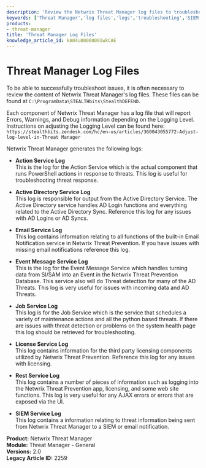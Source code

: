 ```yaml
---
description: 'Review the Netwrix Threat Manager log files to troubleshoot issues. This article lists each log file, its location, and what information it contains.'
keywords: ['Threat Manager','log files','logs','troubleshooting','SIEM','Active Directory','email notifications','Job Service','License Service']
products:
- threat-manager
title: 'Threat Manager Log Files'
knowledge_article_id: kA04u0000000IwkCAE
---
```


# Threat Manager Log Files

To be able to successfully troubleshoot issues, it is often necessary to review the content of Netwrix Threat Manager's log files. These files can be found at `C:\ProgramData\STEALTHbits\StealthDEFEND`.

Each component of Netwrix Threat Manager has a log file that will report Errors, Warnings, and Debug information depending on the Logging Level. Instructions on adjusting the Logging Level can be found here: `https://stealthbits.zendesk.com/hc/en-us/articles/360043055772-Adjust-log-level-in-Threat Manager`

Netwrix Threat Manager generates the following logs:

- **Action Service Log**  
  This is the log for the Action Service which is the actual component that runs PowerShell actions in response to threats. This log is useful for troubleshooting threat response.

- **Active Directory Service Log**  
  This log is responsible for output from the Active Directory Service. The Active Directory service handles AD Login functions and everything related to the Active Directory Sync. Reference this log for any issues with AD Logins or AD Syncs.

- **Email Service Log**  
  This log contains information relating to all functions of the built-in Email Notification service in Netwrix Threat Prevention. If you have issues with missing email notifications reference this log.

- **Event Message Service Log**  
  This is the log for the Event Message Service which handles turning data from SI/SAM into an Event in the Netwrix Threat Prevention Database. This service also will do Threat detection for many of the AD Threats. This log is very useful for issues with incoming data and AD Threats.

- **Job Service Log**  
  This log is for the Job Service which is the service that schedules a variety of maintenance actions and all the python based threats. If there are issues with threat detection or problems on the system health page this log should be retrieved for troubleshooting.

- **License Service Log**  
  This log contains information for the third party licensing components utilized by Netwrix Threat Prevention. Reference this log for any issues with licensing.

- **Rest Service Log**  
  This log contains a number of pieces of information such as logging into the Netwrix Threat Prevention app, licensing, and some web site functions. This log is very useful for any AJAX errors or errors that are exposed via the UI.

- **SIEM Service Log**  
  This log contains a information relating to threat information being sent from Netwrix Threat Manager to a SIEM or email notification.

**Product:** Netwrix Threat Manager  
**Module:** Threat Manager - General  
**Versions:** 2.0  
**Legacy Article ID:** 2259